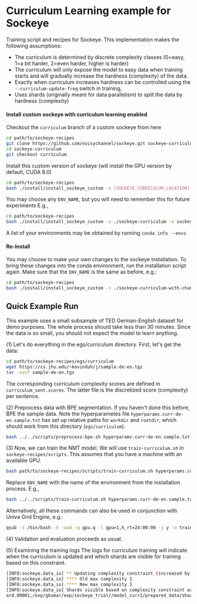 # Curriculum Learning example for Sockeye
Training script and recipes for Sockeye.
This implementation makes the following assumptions:
- The curriculum is determined by discrete complexity classes (0=easy, 1=a bit harder, 2=even harder, higher is harder)
- The curriculum will only expose the model to easy data when training starts and will gradually increase the hardness (complexity) of the data.
- Exactly when curriculum increases hardness can be controlled using the `--curriculum-update-freq` switch in training,
- Uses shards (originally meant for data parallelism) to split the data by hardness (complexity)


#### Install custom sockeye with curriculum learning enabled
Checkout the `curriculum` branch of a custom sockeye from here
```bash
cd path/to/sockeye-recipes
git clone https://github.com/noisychannel/sockeye.git sockeye-curriculum
cd sockeye-curriculum
git checkout curriculum
```

Install this custom version of sockeye (will install the GPU version by default, CUDA 8.0)
```bash
cd path/to/sockeye-recipes
bash ./install/install_sockeye_custom -s [SOCKEYE_CURRICULUM_LOCATION] -e [ENV_NAME]
```

You may choose any `ENV_NAME`, but you will need to remember this for future experiments
E.g.,
```bash
cd path/to/sockeye-recipes
bash ./install/install_sockeye_custom -s ./sockeye-curriculum -e sockeye-curriculum
```

A list of your environments may be obtained by running `conda info --envs`

#### Re-Install

You may choose to make your own changes to the sockeye installation. To bring these changes into the conda environment, run the installation script again.
Make sure that the `ENV_NAME` is the same as before, e.g.:
```bash
cd path/to/sockeye-recipes
bash ./install/install_sockeye_custom -s ./sockeye-curriculum-with-changes -e sockeye-curriculum
```

## Quick Example Run

This example uses a small subsample of TED German-English dataset for demo purposes.
The whole process should take less than 30 minutes. Since the data is so small, you should not expect the model to learn anything. 

(1) Let's do everything in the egs/curriculum directory. First, let's get the data:
```bash
cd path/to/sockeye-recipes/egs/curriculum
wget https://cs.jhu.edu/~kevinduh/j/sample-de-en.tgz
tar -xzvf sample-de-en.tgz
```

The corresponding curriculum complexity scores are defined in `curriculum_sent.scores`.
The latter file is the discretized score (complexity) per sentence.

(2) Preprocess data with BPE segmentation. 
If you haven't done this before, BPE the sample data.
Note the hyperparametes file `hyperparams.curr-de-en.sample.txt` has set up relative paths for `workdir` and `rootdir`, which should work from this directory (`egs/curriculum`). 

```bash
bash ../../scripts/preprocess-bpe.sh hyperparams.curr-de-en.sample.txt
```

(3) Now, we can train the NMT model. We will use `train-curriculum.sh` in `sockeye-recipes/scripts`. This assumes that you have a machine with an available GPU.

```bash
bash path/to/sockeye-recipes/scripts/train-curriculum.sh hyperparams.curr-de-en.sample.txt ENV_NAME
```
Replace `ENV_NAME` with the name of the environment from the installation process. E.g.,
```bash
bash ../../scripts/train-curriculum.sh hyperparams.curr-de-en.sample.txt sockeye-curriculum
```

Alternatively, all these commands can also be used in conjunction with Univa Grid Engine, e.g.:
```bash
qsub -S /bin/bash -V -cwd -q gpu.q -l gpu=1,h_rt=24:00:00 -j y -o train.log path/to/sockeye-recipes/scripts/train-curriculum.sh hyperparams.curr-de-en.sample.txt sockeye-curriculum
```

(4) Validation and evaluation proceeds as usual.

(5) Examining the training logs
The logs for curriculum training will indicate when the curriculum is updated and which shards are visible for training based on this constraint.
```bash
[INFO:sockeye.data_io] ** Updating complexity constraint (increased by 1)
[INFO:sockeye.data_io] **** Old max complexity 1
[INFO:sockeye.data_io] **** New max complexity 2
[INFO:sockeye.data_io] Shards visible based on complexity constraint are: /exp/gkumar/exp/sockeye_trial//model_curr1/prepared_data/shard.00000,/exp/gkumar/exp/sockeye_trial//model_curr1/prepared_data/sh
ard.00001,/exp/gkumar/exp/sockeye_trial//model_curr1/prepared_data/shard.00002
```
